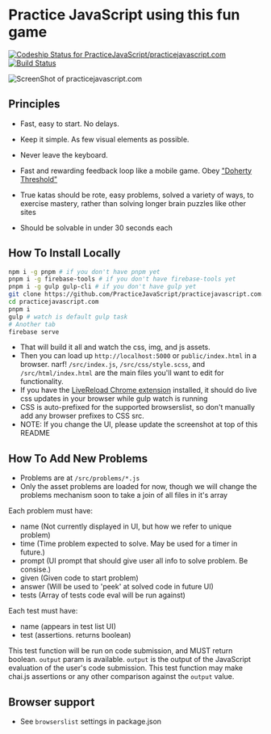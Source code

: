 # Practice JavaScript using this fun game

[ ![Codeship Status for PracticeJavaScript/practicejavascript.com](https://app.codeship.com/projects/091c0e50-0a7c-0135-8b3c-6ed4d7e33e57/status?branch=master)](https://app.codeship.com/projects/214753)
[![Build Status](https://travis-ci.org/PracticeJavaScript/practicejavascript.com.svg?branch=master)](https://travis-ci.org/PracticeJavaScript/practicejavascript.com)

![ScreenShot of practicejavascript.com](https://cldup.com/cFITECDXpD.png)

## Principles
- Fast, easy to start. No delays.
- Keep it simple. As few visual elements as possible.
- Never leave the keyboard.
- Fast and rewarding feedback loop like a mobile game. Obey ["Doherty Threshold"](http://daverupert.com/2015/06/doherty-threshold/)


- True katas should be rote, easy problems, solved a variety of ways, to exercise mastery, rather than solving longer brain puzzles like other sites
- Should be solvable in under 30 seconds each


## How To Install Locally
```bash
npm i -g pnpm # if you don't have pnpm yet
pnpm i -g firebase-tools # if you don't have firebase-tools yet
pnpm i -g gulp gulp-cli # if you don't have gulp yet
git clone https://github.com/PracticeJavaScript/practicejavascript.com.git
cd practicejavascript.com
pnpm i
gulp # watch is default gulp task
# Another tab
firebase serve
```

- That will build it all and watch the css, img, and js assets.
- Then you can load up `http://localhost:5000` or `public/index.html` in a browser. narf!
`/src/index.js`, `/src/css/style.scss`, and `/src/html/index.html` are the main files you'll want to edit for functionality.
- If you have the [LiveReload Chrome extension](https://chrome.google.com/webstore/detail/livereload/jnihajbhpnppcggbcgedagnkighmdlei) installed, it should do live css updates in your browser while gulp watch is running
- CSS is auto-prefixed for the supported browserslist, so don't manually add any browser prefixes to CSS src.
- NOTE: If you change the UI, please update the screenshot at top of this README

## How To Add New Problems
- Problems are at `/src/problems/*.js`
- Only the asset problems are loaded for now, though we will change the problems mechanism soon to take a join of all files in it's array

Each problem must have:

- name (Not currently displayed in UI, but how we refer to unique problem)
- time (Time problem expected to solve. May be used for a timer in future.)
- prompt (UI prompt that should give user all info to solve problem. Be consise.)
- given (Given code to start problem)
- answer (Will be used to 'peek' at solved code in future UI)
- tests (Array of tests code eval will be run against)

Each test must have:

- name (appears in test list UI)
- test (assertions. returns boolean)

This test function will be run on code submission, and MUST return boolean. `output` param is available.
`output` is the output of the JavaScript evaluation of the user's code submission.
This test function may make chai.js assertions or any other comparison against the `output` value.

## Browser support
- See `browserslist` settings in package.json
